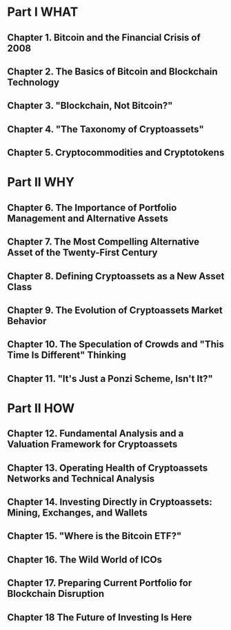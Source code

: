 # Part I WHAT
## Chapter 1. Bitcoin and the Financial Crisis of 2008


## Chapter 2. The Basics of Bitcoin and Blockchain Technology

## Chapter 3. "Blockchain, Not Bitcoin?"

## Chapter 4. "The Taxonomy of Cryptoassets"

## Chapter 5. Cryptocommodities and Cryptotokens

# Part II WHY

## Chapter 6. The Importance of Portfolio Management and Alternative Assets

## Chapter 7. The Most Compelling Alternative Asset of the Twenty-First Century

## Chapter 8. Defining Cryptoassets as a New Asset Class

## Chapter 9. The Evolution of Cryptoassets Market Behavior

## Chapter 10. The Speculation of Crowds and "This Time Is Different" Thinking

## Chapter 11. "It's Just a Ponzi Scheme, Isn't It?"

# Part II HOW

## Chapter 12. Fundamental Analysis and a Valuation Framework for Cryptoassets

## Chapter 13. Operating Health of Cryptoassets Networks and Technical Analysis

## Chapter 14. Investing Directly in Cryptoassets: Mining, Exchanges, and Wallets

## Chapter 15. "Where is the Bitcoin ETF?"

## Chapter 16. The Wild World of ICOs

## Chapter 17. Preparing Current Portfolio for Blockchain Disruption

## Chapter 18 The Future of Investing Is Here
